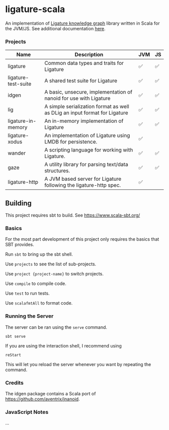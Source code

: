 # ligature-scala
An implementation of [Ligature knowledge graph](https://ligature.dev) library written in Scala for the JVM/JS.
See additional documentation [here](https://github.com/almibe/ligature-documentation).

### Projects

| Name                | Description                                                                      | JVM | JS |
| ------------------- | -------------------------------------------------------------------------------- | --- | -- |
| ligature            | Common data types and traits for Ligature                                        | ✅   | ✅ |
| ligature-test-suite | A shared test suite for Ligature                                                 | ✅   | ✅ |
| idgen               | A basic, unsecure, implementation of nanoid for use with Ligature                 | ✅   | ✅ |
| lig                 | A simple serialization format as well as DLig an input format for Ligature       | ✅   | ✅ |
| ligature-in-memory  | An in-memory implementation of Ligature                                          | ✅   | ✅ |
| ligature-xodus      | An implementation of Ligature using LMDB for persistence.                        | ✅   |   |
| wander              | A scripting language for working with Ligature.                                  | ✅   | ✅ |
| gaze                | A utility library for parsing text/data structures.                              | ✅   | ✅ |
| ligature-http       | A JVM based server for Ligature following the ligature-http spec.                | ✅   |   |

## Building
This project requires sbt to build.
See https://www.scala-sbt.org/

### Basics

For the most part development of this project only requires the basics that SBT provides.

Run `sbt` to bring up the sbt shell.

Use `projects` to see the list of sub-projects.

Use `project {project-name}` to switch projects.

Use `compile` to compile code.

Use `test` to run tests.

Use `scalafmtAll` to format code.

### Running the Server

The server can be ran using the `serve` command.

`sbt serve`

If you are using the interaction shell, I recommend using

`reStart`

This will let you reload the server whenever you want by repeating the command.

### Credits

The idgen package contains a Scala port of https://github.com/aventrix/jnanoid.

### JavaScript Notes

...
